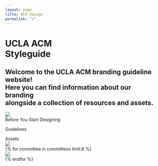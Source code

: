 ```yaml
---
layout: page
title: ACM Design
permalink: "/"
---
```


<div class="landing-container">
    <div class="landing-header">
        <div class="landing-header-text">
            <h1>
                UCLA ACM<br>
                Styleguide
            </h1>
            <h2>
                Welcome to the UCLA ACM branding guideline website!<br>
                Here you can find information about our branding<br>
                alongside a collection of resources and assets.
            </h2>
        </div><img src="{{ site.baseurl }}/assets/partials/landing-page-graphic.svg">
    </div>
    <div class="landing-subheading">
        Before You Start Designing
    </div>
    <div class="landing-page-links">
        <a href="{{ site.baseurl }}/guidelines" style="text-decoration: none"><p id="guidelines">Guidelines</p></a>
    </div>
    <div class="landing-subheading">
        Assets
    </div>
<div class="landing-page-links">
    <a href="{{ site.baseurl }}/committees/acm"><img id="acm" src="{{ site.baseurl }}/assets/logos/acm-logo-wordmark.png"></a>
</div>
{% for committee in committees limit:8 %}
<div class="landing-page-links">
    <a href="{{ site.baseurl }}/committees/{{ committee.filename }}"><img src="{{ site.baseurl }}/assets/logos/{{ committee.filename }}-logo-wordmark-dark-gradient.png"></a>
</div>
{% endfor %}
</div>